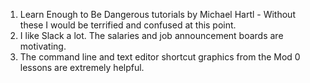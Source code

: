 1. Learn Enough to Be Dangerous tutorials by Michael Hartl - Without these I would be terrified and confused at this point.
2. I like Slack a lot. The salaries and job announcement boards are motivating.
3. The command line and text editor shortcut graphics from the Mod 0 lessons are extremely helpful.
 
